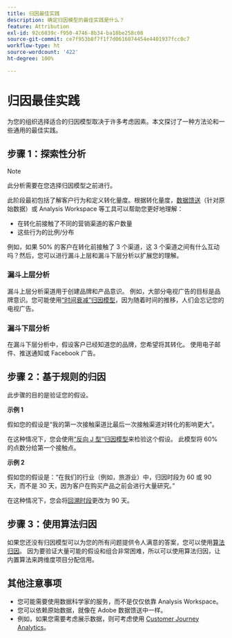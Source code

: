 ```yaml
---
title: 归因最佳实践
description: 确定归因模型的最佳实践是什么？
feature: Attribution
exl-id: 92c6039c-f950-4746-8b34-ba18be258c08
source-git-commit: ce7f953b8f7f1f7d0616074454e4401937fcc0c7
workflow-type: ht
source-wordcount: '422'
ht-degree: 100%

---
```


# 归因最佳实践

为您的组织选择适合的归因模型取决于许多考虑因素。本文探讨了一种方法论和一些通用的最佳实践。

## 步骤 1：探索性分析

>[!NOTE]
>此分析需要在您选择归因模型之前进行。

此阶段最初包括了解客户行为和定义转化量度。根据转化量度，[数据馈送](https://experienceleague.adobe.com/docs/analytics/export/analytics-data-feed/data-feed-overview.html?lang=zh-Hans)（针对原始数据）或 Analysis Workspace 等工具可以帮助您更好地理解：

* 在转化前接触了不同的营销渠道的客户数量
* 这些行为的比例/分布

例如，如果 50% 的客户在转化前接触了 3 个渠道，这 3 个渠道之间有什么互动吗？然后，您可以进行漏斗上层和漏斗下层分析以扩展您的理解。

### 漏斗上层分析

漏斗上层分析渠道用于创建品牌和产品意识。 例如，大部分电视广告的目标是品牌意识。您可能使用[“时间衰减”归因模型](/help/analyze/analysis-workspace/attribution/models.md)，因为随着时间的推移，人们会忘记您的电视广告。

### 漏斗下层分析

在漏斗下层分析中，假设客户已经知道您的品牌，您希望将其转化。 使用电子邮件、推送通知或 Facebook 广告。

## 步骤 2：基于规则的归因

此步骤的目的是验证您的假设。

**示例 1**

假如您的假设是“我的第一次接触渠道比最后一次接触渠道对转化的影响更大”。

在这种情况下，您会使用[“反向 J 型”归因模型](/help/analyze/analysis-workspace/attribution/models.md)来检验这个假设。 此模型将 60% 的点数分给第一个接触点。

**示例 2**

假如您的假设是：“在我们的行业（例如，旅游业）中，归因时段为 60 或 90 天，而不是 30 天，因为客户在购买产品之前会进行大量研究。”

在这种情况下，您会将[回溯时段](https://experienceleague.adobe.com/docs/analytics/analyze/analysis-workspace/attribution/models.html#lookback-windows?lang=zh-Hans)更改为 90 天。

## 步骤 3：使用算法归因

如果您还没有归因模型可以为您的所有问题提供令人满意的答案，您可以使用[算法归因](/help/analyze/analysis-workspace/attribution/algorithmic.md)。 因为要验证大量可能的假设和组合非常困难，所以可以使用算法归因，让内置算法来跨维度项目分配信用。

## 其他注意事项

* 您可能需要使用数据科学家的服务，而不是仅仅依靠 Analysis Workspace。
* 您可以依赖原始数据，就像在 Adobe 数据馈送中一样。
* 例如，如果您需要考虑展示数据，则可考虑使用 [Customer Journey Analytics](https://experienceleague.adobe.com/docs/analytics-platform/using/cja-overview/cja-overview.html?lang=zh-Hans)。
